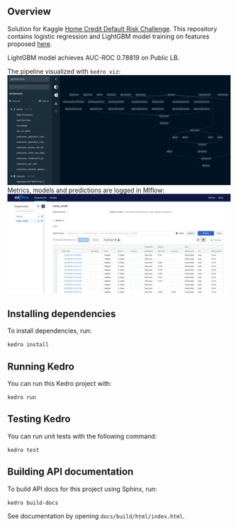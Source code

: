 ## Overview

Solution for Kaggle [Home Credit Default Risk Challenge](https://www.kaggle.com/c/home-credit-default-risk).
This repository contains logistic regression and LightGBM model training on features proposed [here](https://www.kaggle.com/jsaguiar/lightgbm-with-simple-features).

LightGBM model achieves AUC-ROC 0.78819 on Public LB.

The pipeline visualized with `kedro viz`:
![alt text](https://github.com/VladSkripniuk/home_credit/blob/master/screenshots/Screenshot%20from%202020-09-15%2000-45-35.png)
Metrics, models and predictions are logged in Mlflow:
![alt text](https://github.com/VladSkripniuk/home_credit/blob/master/screenshots/Screenshot%20from%202020-09-15%2000-46-39.png)


## Installing dependencies

To install dependencies, run:

```
kedro install
```

## Running Kedro

You can run this Kedro project with:

```
kedro run
```

## Testing Kedro

You can run unit tests with the following command:

```
kedro test
```

## Building API documentation

To build API docs for this project using Sphinx, run:

```
kedro build-docs
```

See documentation by opening `docs/build/html/index.html`.
